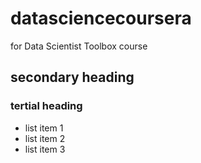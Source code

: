 datasciencecoursera
===================

for Data Scientist Toolbox course

## secondary heading
### tertial heading

* list item 1
* list item 2
* list item 3
